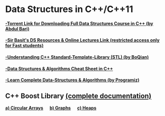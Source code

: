 # Data Structures in C++/C++11
#### [-Torrent Link for Downloading Full Data Structures Course in C++ (by Abdul Bari)](https://github.com/HypertextAssassin0273/Data_Structures_in_Cpp/blob/main/Mastering_Data_Structures_and_Algorithms_using_C_and_C++.torrent?raw=true)
#### [-Sir Basit's DS Resources & Online Lectures Link (restricted access only for Fast students)](https://drive.google.com/drive/folders/1O3T0F4zCfkq_dDM9pz2alHvzn8ro2cUI?usp=sharing)
#### [-Understanding C++ Standard-Template-Library (STL) (by BoQian)](https://youtube.com/playlist?list=PLA0_W94naaYmk0uFVkUnXv0SiMIP5Jjlb)
#### [-Data Structures & Algorithms Cheat Sheet in C++](https://github.com/gibsjose/cpp-cheat-sheet/blob/master/Data%20Structures%20and%20Algorithms.md)
#### [-Learn Complete Data-Structures & Algorithms (by Programiz)](https://www.programiz.com/dsa)

<h2>C++ Boost Library <a href="https://www.boost.org/doc/libs/1_76_0/">(complete documentation)</a></h2>
<p1>
  <b>
    <a href="https://www.boost.org/doc/libs/1_76_0/doc/html/circular_buffer.html">a) Circular Arrays</a> &emsp;
    <a href="https://www.boost.org/doc/libs/1_76_0/libs/graph/doc/index.html">b) Graphs</a> &emsp;
    <a href="https://www.boost.org/doc/libs/1_76_0/doc/html/heap.html">c) Heaps</a>
  <b/>
</p1>
